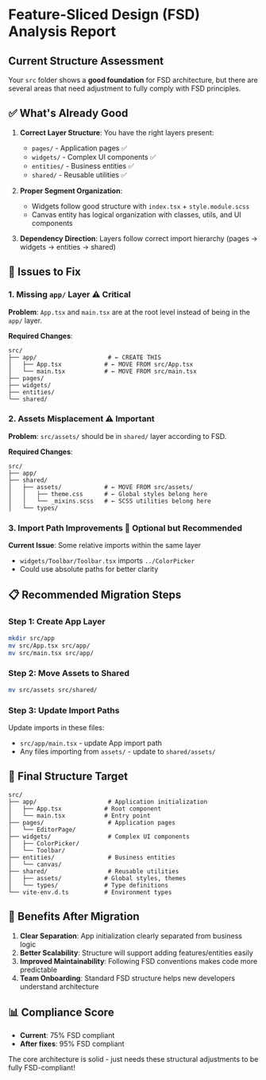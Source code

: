 # Feature-Sliced Design (FSD) Analysis Report

## Current Structure Assessment

Your `src` folder shows a **good foundation** for FSD architecture, but there are several areas that need adjustment to fully comply with FSD principles.

## ✅ What's Already Good

1. **Correct Layer Structure**: You have the right layers present:
   - `pages/` - Application pages ✅
   - `widgets/` - Complex UI components ✅  
   - `entities/` - Business entities ✅
   - `shared/` - Reusable utilities ✅

2. **Proper Segment Organization**: 
   - Widgets follow good structure with `index.tsx` + `style.module.scss`
   - Canvas entity has logical organization with classes, utils, and UI components

3. **Dependency Direction**: Layers follow correct import hierarchy (pages → widgets → entities → shared)

## 🔴 Issues to Fix

### 1. Missing `app/` Layer ⚠️ **Critical**

**Problem**: `App.tsx` and `main.tsx` are at the root level instead of being in the `app/` layer.

**Required Changes**:
```
src/
├── app/                    # ← CREATE THIS
│   ├── App.tsx            # ← MOVE FROM src/App.tsx
│   └── main.tsx           # ← MOVE FROM src/main.tsx
├── pages/
├── widgets/
├── entities/
└── shared/
```

### 2. Assets Misplacement ⚠️ **Important**

**Problem**: `src/assets/` should be in `shared/` layer according to FSD.

**Required Changes**:
```
src/
├── app/
├── shared/
│   ├── assets/            # ← MOVE FROM src/assets/
│   │   ├── theme.css      # ← Global styles belong here
│   │   └── _mixins.scss   # ← SCSS utilities belong here
│   └── types/
```

### 3. Import Path Improvements 🔶 **Optional but Recommended**

**Current Issue**: Some relative imports within the same layer
- `widgets/Toolbar/Toolbar.tsx` imports `../ColorPicker` 
- Could use absolute paths for better clarity

## 📋 Recommended Migration Steps

### Step 1: Create App Layer
```bash
mkdir src/app
mv src/App.tsx src/app/
mv src/main.tsx src/app/
```

### Step 2: Move Assets to Shared
```bash
mv src/assets src/shared/
```

### Step 3: Update Import Paths
Update imports in these files:
- `src/app/main.tsx` - update App import path
- Any files importing from `assets/` - update to `shared/assets/`

## 🎯 Final Structure Target

```
src/
├── app/                    # Application initialization
│   ├── App.tsx            # Root component
│   └── main.tsx           # Entry point
├── pages/                  # Application pages
│   └── EditorPage/
├── widgets/                # Complex UI components
│   ├── ColorPicker/
│   └── Toolbar/
├── entities/               # Business entities  
│   └── canvas/
├── shared/                 # Reusable utilities
│   ├── assets/            # Global styles, themes
│   └── types/             # Type definitions
└── vite-env.d.ts          # Environment types
```

## 🚀 Benefits After Migration

1. **Clear Separation**: App initialization clearly separated from business logic
2. **Better Scalability**: Structure will support adding features/entities easily  
3. **Improved Maintainability**: Following FSD conventions makes code more predictable
4. **Team Onboarding**: Standard FSD structure helps new developers understand architecture

## 📊 Compliance Score

- **Current**: 75% FSD compliant
- **After fixes**: 95% FSD compliant

The core architecture is solid - just needs these structural adjustments to be fully FSD-compliant!